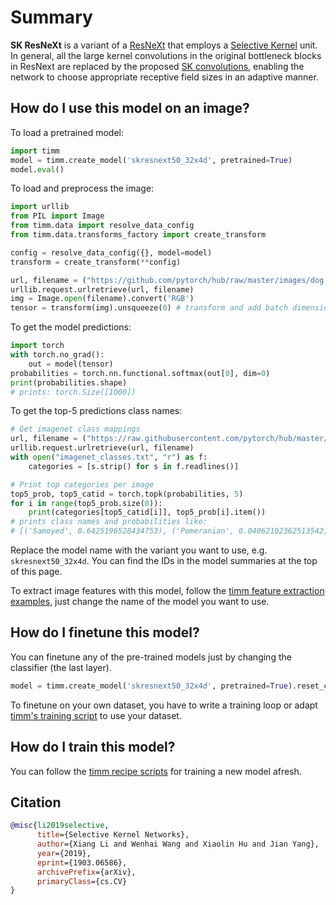 # Summary

**SK ResNeXt** is a variant of a [ResNeXt](https://www.paperswithcode.com/method/resnext) that employs a [Selective Kernel](https://paperswithcode.com/method/selective-kernel) unit. In general, all the large kernel convolutions in the original bottleneck blocks in ResNext are replaced by the proposed [SK convolutions](https://paperswithcode.com/method/selective-kernel-convolution), enabling the network to choose appropriate receptive field sizes in an adaptive manner.

## How do I use this model on an image?
To load a pretrained model:

```python
import timm
model = timm.create_model('skresnext50_32x4d', pretrained=True)
model.eval()
```

To load and preprocess the image:
```python 
import urllib
from PIL import Image
from timm.data import resolve_data_config
from timm.data.transforms_factory import create_transform

config = resolve_data_config({}, model=model)
transform = create_transform(**config)

url, filename = ("https://github.com/pytorch/hub/raw/master/images/dog.jpg", "dog.jpg")
urllib.request.urlretrieve(url, filename)
img = Image.open(filename).convert('RGB')
tensor = transform(img).unsqueeze(0) # transform and add batch dimension
```

To get the model predictions:
```python
import torch
with torch.no_grad():
    out = model(tensor)
probabilities = torch.nn.functional.softmax(out[0], dim=0)
print(probabilities.shape)
# prints: torch.Size([1000])
```

To get the top-5 predictions class names:
```python
# Get imagenet class mappings
url, filename = ("https://raw.githubusercontent.com/pytorch/hub/master/imagenet_classes.txt", "imagenet_classes.txt")
urllib.request.urlretrieve(url, filename) 
with open("imagenet_classes.txt", "r") as f:
    categories = [s.strip() for s in f.readlines()]

# Print top categories per image
top5_prob, top5_catid = torch.topk(probabilities, 5)
for i in range(top5_prob.size(0)):
    print(categories[top5_catid[i]], top5_prob[i].item())
# prints class names and probabilities like:
# [('Samoyed', 0.6425196528434753), ('Pomeranian', 0.04062102362513542), ('keeshond', 0.03186424449086189), ('white wolf', 0.01739676296710968), ('Eskimo dog', 0.011717947199940681)]
```

Replace the model name with the variant you want to use, e.g. `skresnext50_32x4d`. You can find the IDs in the model summaries at the top of this page.

To extract image features with this model, follow the [timm feature extraction examples](https://rwightman.github.io/pytorch-image-models/feature_extraction/), just change the name of the model you want to use.

## How do I finetune this model?
You can finetune any of the pre-trained models just by changing the classifier (the last layer).
```python
model = timm.create_model('skresnext50_32x4d', pretrained=True).reset_classifier(NUM_FINETUNE_CLASSES)
```
To finetune on your own dataset, you have to write a training loop or adapt [timm's training
script](https://github.com/rwightman/pytorch-image-models/blob/master/train.py) to use your dataset.

## How do I train this model?

You can follow the [timm recipe scripts](https://rwightman.github.io/pytorch-image-models/scripts/) for training a new model afresh.

## Citation

```BibTeX
@misc{li2019selective,
      title={Selective Kernel Networks}, 
      author={Xiang Li and Wenhai Wang and Xiaolin Hu and Jian Yang},
      year={2019},
      eprint={1903.06586},
      archivePrefix={arXiv},
      primaryClass={cs.CV}
}
```

<!--
Models:
- Name: skresnext50_32x4d
  Metadata:
    FLOPs: 5739845824
    Epochs: 100
    Batch Size: 256
    Training Data:
    - ImageNet
    Training Resources: 8x GPUs
    Architecture:
    - Convolution
    - Dense Connections
    - Global Average Pooling
    - Grouped Convolution
    - Max Pooling
    - Residual Connection
    - Selective Kernel
    - Softmax
    File Size: 110340975
    Tasks:
    - Image Classification
    ID: skresnext50_32x4d
    LR: 0.1
    Layers: 50
    Crop Pct: '0.875'
    Momentum: 0.9
    Image Size: '224'
    Weight Decay: 0.0001
    Interpolation: bicubic
  Code: https://github.com/rwightman/pytorch-image-models/blob/a7f95818e44b281137503bcf4b3e3e94d8ffa52f/timm/models/sknet.py#L210
  In Collection: SKResNeXt
Collections:
- Name: SKResNeXt
  Paper:
    title: Selective Kernel Networks
    url: https://paperswithcode.com//paper/selective-kernel-networks
  type: model-index
Type: model-index
-->